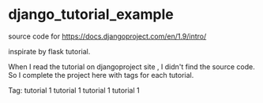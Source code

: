 # django_tutorial_example
source code  for    https://docs.djangoproject.com/en/1.9/intro/

inspirate by flask tutorial.

When I read the tutorial on djangoproject site , I didn't find the source code.
So I complete the project here with tags for each tutorial.

Tag:
tutorial 1
tutorial 1
tutorial 1
tutorial 1
